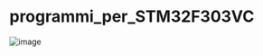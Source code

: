 # programmi_per_STM32F303VC
 
![image](https://user-images.githubusercontent.com/72261684/110491444-93330480-80f1-11eb-9d94-6a31dcbdfa09.png)
